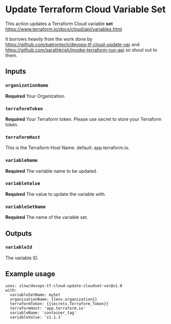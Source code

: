 # Update Terraform Cloud Variable Set

This action updates a Terraform Cloud variable **set**
https://www.terraform.io/docs/cloud/api/variables.html

It borrows heavily from the work done by https://github.com/patrontech/devops-tf-cloud-update-var and https://github.com/sarathkrish/invoke-terraform-run-api so shout out to them.

## Inputs

### `organizationName`

**Required** Your Organization.

### `terraformToken`

**Required** Your Terraform token. Please use secret to store your Terraform token.

 ### `terraformHost`

This is the Terraform Host Name.  default: app.terraform.io.

### `variableName`

**Required** The variable name to be updated.

 ### `variableValue`

**Required** The value to update the variable with.

 ### `variableSetName`

**Required** The name of the variable set.

## Outputs

### `variableId`

 The variable ID.

## Example usage

```
uses: slnw/devops-tf-cloud-update-cloudset-var@v1.0   
with:  
  variableSetName: mySet  
  organizationName: {{env.organization}}  
  terraformToken: {{secrets.Terraform_Token}}
  terraformHost: 'app.terraform.io'
  variableName: 'container_tag'
  variableValue: 'v1.1.1'
```